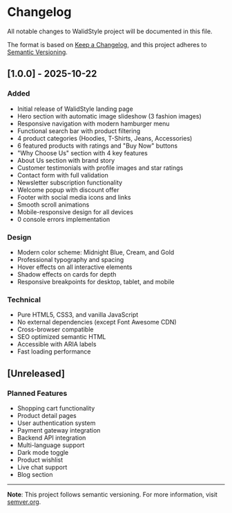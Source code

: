 # Changelog

All notable changes to WalidStyle project will be documented in this file.

The format is based on [Keep a Changelog](https://keepachangelog.com/en/1.0.0/),
and this project adheres to [Semantic Versioning](https://semver.org/spec/v2.0.0.html).

## [1.0.0] - 2025-10-22

### Added
- Initial release of WalidStyle landing page
- Hero section with automatic image slideshow (3 fashion images)
- Responsive navigation with modern hamburger menu
- Functional search bar with product filtering
- 4 product categories (Hoodies, T-Shirts, Jeans, Accessories)
- 6 featured products with ratings and "Buy Now" buttons
- "Why Choose Us" section with 4 key features
- About Us section with brand story
- Customer testimonials with profile images and star ratings
- Contact form with full validation
- Newsletter subscription functionality
- Welcome popup with discount offer
- Footer with social media icons and links
- Smooth scroll animations
- Mobile-responsive design for all devices
- 0 console errors implementation

### Design
- Modern color scheme: Midnight Blue, Cream, and Gold
- Professional typography and spacing
- Hover effects on all interactive elements
- Shadow effects on cards for depth
- Responsive breakpoints for desktop, tablet, and mobile

### Technical
- Pure HTML5, CSS3, and vanilla JavaScript
- No external dependencies (except Font Awesome CDN)
- Cross-browser compatible
- SEO optimized semantic HTML
- Accessible with ARIA labels
- Fast loading performance

## [Unreleased]

### Planned Features
- Shopping cart functionality
- Product detail pages
- User authentication system
- Payment gateway integration
- Backend API integration
- Multi-language support
- Dark mode toggle
- Product wishlist
- Live chat support
- Blog section

---

**Note**: This project follows semantic versioning. For more information, visit [semver.org](https://semver.org/).
